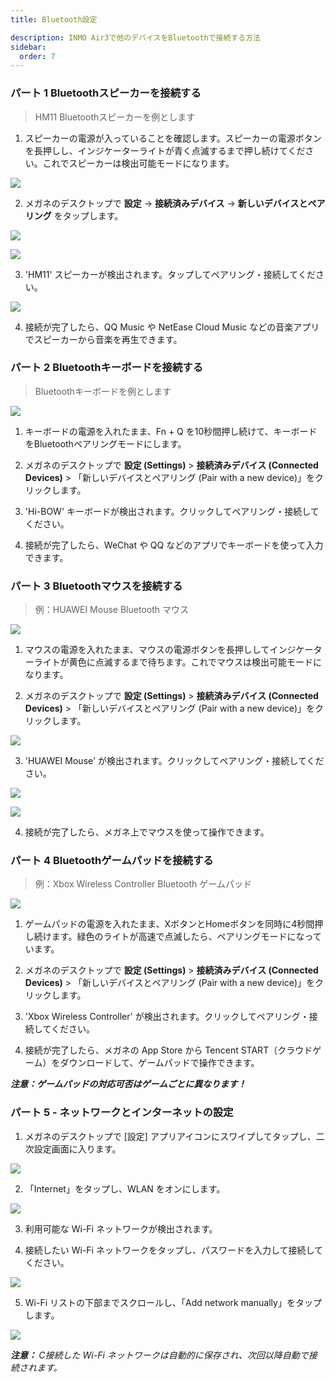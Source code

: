 ```yaml
---
title: Bluetooth設定

description: INMO Air3で他のデバイスをBluetoothで接続する方法
sidebar:
  order: 7
---
```


### パート 1 Bluetoothスピーカーを接続する

> HM11 Bluetoothスピーカーを例とします

1. スピーカーの電源が入っていることを確認します。スピーカーの電源ボタンを長押しし、インジケーターライトが青く点滅するまで押し続けてください。これでスピーカーは検出可能モードになります。  

![](public/images/air3/ja/bluetooth-1.png)

2. メガネのデスクトップで **設定** → **接続済みデバイス** → **新しいデバイスとペアリング** をタップします。  

![](public/images/air3/JA/bluetooth-2.png)

![](public/images/air3/ja/bluetooth-3.png)

3. 'HM11' スピーカーが検出されます。タップしてペアリング・接続してください。 

![](public/images/air3/bluetooth-4.PNG)

4. 接続が完了したら、QQ Music や NetEase Cloud Music などの音楽アプリでスピーカーから音楽を再生できます。  





### パート 2 Bluetoothキーボードを接続する

> Bluetoothキーボードを例とします

![](public/images/air3/bluetooth-5.PNG)

1. キーボードの電源を入れたまま、Fn + Q を10秒間押し続けて、キーボードをBluetoothペアリングモードにします。  
  
2. メガネのデスクトップで **設定 (Settings)** > **接続済みデバイス (Connected Devices)** > 「新しいデバイスとペアリング (Pair with a new device)」をクリックします。  
  
3. 'Hi-BOW' キーボードが検出されます。クリックしてペアリング・接続してください。  
  
4. 接続が完了したら、WeChat や QQ などのアプリでキーボードを使って入力できます。



### パート 3 Bluetoothマウスを接続する  

> 例：HUAWEI Mouse Bluetooth マウス

![](public/images/air3/bluetooth-6.PNG)

1. マウスの電源を入れたまま、マウスの電源ボタンを長押ししてインジケーターライトが黄色に点滅するまで待ちます。これでマウスは検出可能モードになります。  

2. メガネのデスクトップで **設定 (Settings)** > **接続済みデバイス (Connected Devices)** > 「新しいデバイスとペアリング (Pair with a new device)」をクリックします。  

![](public/images/air3/ja/bluetooth-7.png)

3. 'HUAWEI Mouse' が検出されます。クリックしてペアリング・接続してください。 

![](public/images/air3/ja/bluetooth-8.png)

![](public/images/air3/bluetooth-9.png)

4. 接続が完了したら、メガネ上でマウスを使って操作できます。





### パート 4 Bluetoothゲームパッドを接続する 

> 例：Xbox Wireless Controller Bluetooth ゲームパッド 

![](public/images/air3/bluetooth-10.png)

1. ゲームパッドの電源を入れたまま、XボタンとHomeボタンを同時に4秒間押し続けます。緑色のライトが高速で点滅したら、ペアリングモードになっています。  
  
  
2. メガネのデスクトップで **設定 (Settings)** > **接続済みデバイス (Connected Devices)** > 「新しいデバイスとペアリング (Pair with a new device)」をクリックします。  
  
  
  
3. 'Xbox Wireless Controller' が検出されます。クリックしてペアリング・接続してください。  
  
  
4. 接続が完了したら、メガネの App Store から Tencent START（クラウドゲーム）をダウンロードして、ゲームパッドで操作できます。  
  
  
***注意：ゲームパッドの対応可否はゲームごとに異なります！***  





### パート 5 - ネットワークとインターネットの設定&#xA;

1. メガネのデスクトップで \[設定] アプリアイコンにスワイプしてタップし、二次設定画面に入ります。  

![](public/images/air3/ja/bluetooth-11.png)

2. 「Internet」をタップし、WLAN をオンにします。  

![](public/images/air3/ja/bluetooth-12.png)

3. 利用可能な Wi-Fi ネットワークが検出されます。  

4. 接続したい Wi-Fi ネットワークをタップし、パスワードを入力して接続してください。  

![](public/images/air3/ja/bluetooth-13.png)

5. Wi-Fi リストの下部までスクロールし、「Add network manually」をタップします。

![](public/images/air3/ja/bluetooth-14.png)

***注意：&#x20;**&#x43;接続した Wi-Fi ネットワークは自動的に保存され、次回以降自動で接続されます。*








